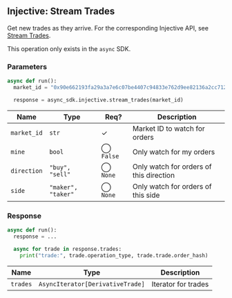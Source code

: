 ## Injective: Stream Trades

Get new trades as they arrive. For the corresponding Injective API, see [Stream Trades][stream-trades].

[stream-trades]: https://api.injective.exchange/#injectivespotexchangerpc-streamtrades

<aside class="notice">
This operation only exists in the <code>async</code> SDK.
</aside>

### Parameters

```python
async def run():
  market_id = "0x90e662193fa29a3a7e6c07be4407c94833e762d9ee82136a2cc712d6b87d7de3"

  response = async_sdk.injective.stream_trades(market_id)
```

| Name | Type | Req? | Description |
| - | - | - | - |
| `market_id` | `str` | ✓ | Market ID to watch for orders |
| `mine` | `bool` | ◯ `False` | Only watch for my orders |
| `direction` | `"buy", "sell"` | ◯ `None` | Only watch for orders of this direction |
| `side` | `"maker", "taker"` | ◯ `None` | Only watch for orders of this side |

### Response

```python
async def run():
  response = ...

  async for trade in response.trades:
    print("trade:", trade.operation_type, trade.trade.order_hash)
```

| Name | Type | Description |
| - | - | - |
| `trades` | `AsyncIterator[DerivativeTrade]` | Iterator for trades |
